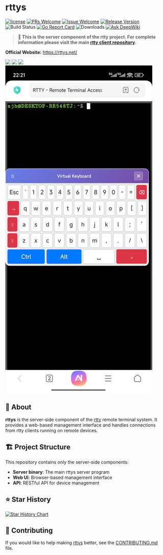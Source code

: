 # rttys

[1]: https://img.shields.io/badge/license-MIT-brightgreen.svg?style=plastic
[2]: /LICENSE
[3]: https://img.shields.io/badge/PRs-welcome-brightgreen.svg?style=plastic
[4]: https://github.com/zhaojh329/rttys/pulls
[5]: https://img.shields.io/badge/Issues-welcome-brightgreen.svg?style=plastic
[6]: https://github.com/zhaojh329/rttys/issues/new
[7]: https://img.shields.io/badge/release-5.5.0-blue.svg?style=plastic
[8]: https://github.com/zhaojh329/rttys/releases
[9]: https://github.com/zhaojh329/rttys/workflows/build/badge.svg
[10]: https://img.shields.io/github/downloads/zhaojh329/rttys/total
[12]: https://deepwiki.com/badge.svg
[13]: https://deepwiki.com/zhaojh329/rttys
[14]: https://goreportcard.com/badge/github.com/zhaojh329/rttys/v5
[15]: https://goreportcard.com/report/github.com/zhaojh329/rttys/v5

[![license][1]][2]
[![PRs Welcome][3]][4]
[![Issue Welcome][5]][6]
[![Release Version][7]][8]
![Build Status][9]
[![Go Report Card][14]][15]
![Downloads][10]
[![Ask DeepWiki][12]][13]

> **🔗 This is the server component of the rtty project. For complete information please visit the main [rtty client repository](https://github.com/zhaojh329/rtty).**

**Official Website:** https://rttys.net/

![](/img/terminal.gif)
![](/img/file.gif)
![](/img/web.gif)
![](/img/virtual-keyboard.jpg)

## 📖 About

**rttys** is the server-side component of the [rtty](https://github.com/zhaojh329/rtty) remote terminal system. It provides a web-based management interface and handles connections from rtty clients running on remote devices.

## 🏗️ Project Structure

This repository contains only the server-side components:
- **Server binary**: The main rttys server program
- **Web UI**: Browser-based management interface
- **API**: RESTful API for device management

## ⭐ Star History
[![Star History Chart](https://api.star-history.com/svg?repos=zhaojh329/rttys&type=Date)](https://www.star-history.com/#zhaojh329/rttys&Date)

## 🤝 Contributing
If you would like to help making [rttys](https://github.com/zhaojh329/rttys) better,
see the [CONTRIBUTING.md](https://github.com/zhaojh329/rttys/blob/master/CONTRIBUTING.md) file.
